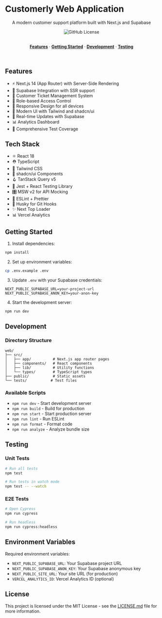# Customerly Web Application

<p align="center">
 A modern customer support platform built with Next.js and Supabase
</p>

<div align="center">
<img alt="GitHub License" src="https://img.shields.io/github/license/lmgauntlet/customerly">
</div>

<br/>

<p align="center">
  <a href="#features"><strong>Features</strong></a> ·
  <a href="#getting-started"><strong>Getting Started</strong></a> ·
  <a href="#development"><strong>Development</strong></a> ·
  <a href="#testing"><strong>Testing</strong></a>
</p>
<br/>

## Features

- ⚡️ Next.js 14 (App Router) with Server-Side Rendering
- 💚 Supabase Integration with SSR support
- 🎯 Customer Ticket Management System
- 🔐 Role-based Access Control
- 📱 Responsive Design for all devices
- 🎨 Modern UI with Tailwind and shadcn/ui
- 🔄 Real-time Updates with Supabase
- 📊 Analytics Dashboard
- 🧪 Comprehensive Test Coverage

## Tech Stack

- ⚛️ React 18
- ⛑ TypeScript
- 🎨 Tailwind CSS
- 🔌 shadcn/ui Components
- 🪝 TanStack Query v5
- 🧪 Jest + React Testing Library
- 🎛️ MSW v2 for API Mocking
- 📏 ESLint + Prettier
- 🐶 Husky for Git Hooks
- ✨ Next Top Loader
- 📊 Vercel Analytics

## Getting Started

1. Install dependencies:
```bash
npm install
```

2. Set up environment variables:
```bash
cp .env.example .env
```

3. Update `.env` with your Supabase credentials:
```env
NEXT_PUBLIC_SUPABASE_URL=your-project-url
NEXT_PUBLIC_SUPABASE_ANON_KEY=your-anon-key
```

4. Start the development server:
```bash
npm run dev
```

## Development

### Directory Structure
```
web/
├── src/
│   ├── app/          # Next.js app router pages
│   ├── components/   # React components
│   ├── lib/          # Utility functions
│   └── types/        # TypeScript types
├── public/           # Static assets
└── tests/           # Test files
```

### Available Scripts

- `npm run dev` - Start development server
- `npm run build` - Build for production
- `npm run start` - Start production server
- `npm run lint` - Run ESLint
- `npm run format` - Format code
- `npm run analyze` - Analyze bundle size

## Testing

### Unit Tests
```bash
# Run all tests
npm test

# Run tests in watch mode
npm test -- --watch
```

### E2E Tests
```bash
# Open Cypress
npm run cypress

# Run headless
npm run cypress:headless
```

## Environment Variables

Required environment variables:

- `NEXT_PUBLIC_SUPABASE_URL`: Your Supabase project URL
- `NEXT_PUBLIC_SUPABASE_ANON_KEY`: Your Supabase anonymous key
- `NEXT_PUBLIC_SITE_URL`: Your site URL (for production)
- `VERCEL_ANALYTICS_ID`: Vercel Analytics ID (optional)

## License

This project is licensed under the MIT License - see the [LICENSE.md](LICENSE.md) file for more information.
